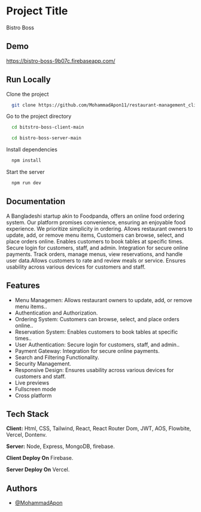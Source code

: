
# Project Title
Bistro Boss


## Demo

https://bistro-boss-9b07c.firebaseapp.com/


## Run Locally

Clone the project

```bash
  git clone https://github.com/MohammadApon11/restaurant-management_client_server
```

Go to the project directory

```bash
  cd bitstro-boss-client-main
```

```bash
  cd bistro-boss-server-main
```

Install dependencies

```bash
  npm install
```

Start the server

```bash
  npm run dev
```


## Documentation

A Bangladeshi startup akin to Foodpanda, offers an online food ordering system. Our platform promises convenience, ensuring an enjoyable food experience. We prioritize simplicity in ordering. Allows restaurant owners to update, add, or remove menu items, Customers can browse, select, and place orders online. Enables customers to book tables at specific times. Secure login for customers, staff, and admin. Integration for secure online payments. Track orders, manage menus, view reservations, and handle user data.Allows customers to rate and review meals or service. Ensures usability across various devices for customers and staff.
## Features

- Menu Managemen: Allows restaurant owners to update, add, or remove menu items.. 
- Authentication and Authorization.
- Ordering System: Customers can browse, select, and place orders online.. 
- Reservation System: Enables customers to book tables at specific times..
- User Authentication: Secure login for customers, staff, and admin.. 
- Payment Gateway: Integration for secure online payments.
- Search and Filtering Functionality.
- Security Management.
- Responsive Design: Ensures usability across various devices for customers and staff.
- Live previews
- Fullscreen mode
- Cross platform


## Tech Stack

**Client:** Html, CSS, Tailwind, React, React Router
Dom, JWT, AOS, Flowbite, Vercel, Dontenv.

**Server:** Node, Express, MongoDB, firebase.

**Client Deploy On** Firebase.

**Server Deploy On** Vercel.


## Authors

- [@MohammadApon](https://github.com/MohammadApon11)

